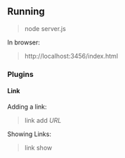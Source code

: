 ## Running

> node server.js

In browser:

> http://localhost:3456/index.html


### Plugins
#### Link
Adding a link:

> link add _URL_

Showing Links:

> link show